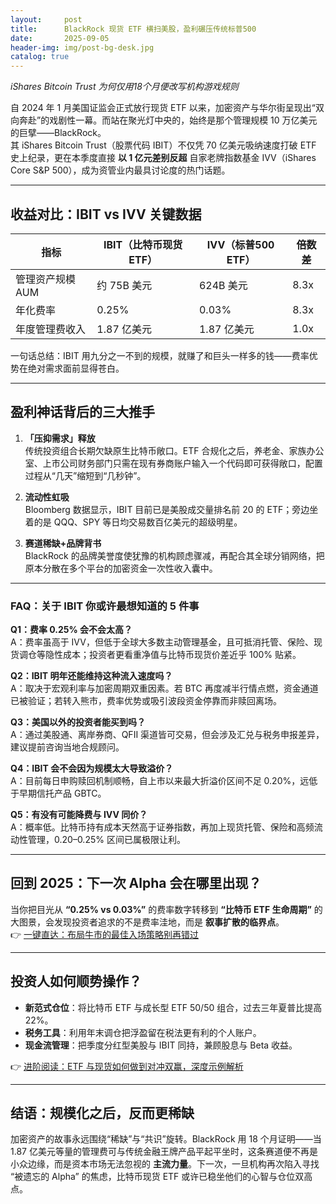```yaml
---
layout:     post
title:      BlackRock 现货 ETF 横扫美股，盈利碾压传统标普500
date:       2025-09-05
header-img: img/post-bg-desk.jpg
catalog: true
---
```


*iShares Bitcoin Trust 为何仅用18个月便改写机构游戏规则*

自 2024 年 1 月美国证监会正式放行现货 ETF 以来，加密资产与华尔街呈现出“双向奔赴”的戏剧性一幕。而站在聚光灯中央的，始终是那个管理规模 10 万亿美元的巨擘——BlackRock。  
其 iShares Bitcoin Trust（股票代码 IBIT）不仅凭 70 亿美元吸纳速度打破 ETF 史上纪录，更在本季度直接 **以 1 亿元差别反超** 自家老牌指数基金 IVV（iShares Core S&P 500），成为资管业内最具讨论度的热门话题。

---

## 收益对比：IBIT vs IVV 关键数据

| 指标 | IBIT（比特币现货 ETF） | IVV（标普500 ETF） | 倍数差 |
|---|---|---|---|
| 管理资产规模 AUM | 约 75B 美元 | 624B 美元 | 8.3x |
| 年化费率 | 0.25% | 0.03% | 8.3x |
| 年度管理费收入 | 1.87 亿美元 | 1.87 亿美元 | 1.0x |

一句话总结：IBIT 用九分之一不到的规模，就赚了和巨头一样多的钱——费率优势在绝对需求面前显得苍白。

---

## 盈利神话背后的三大推手

1. **「压抑需求」释放**  
   传统投资组合长期欠缺原生比特币敞口。ETF 合规化之后，养老金、家族办公室、上市公司财务部门只需在现有券商账户输入一个代码即可获得敞口，配置过程从“几天”缩短到“几秒钟”。

2. **流动性虹吸**  
   Bloomberg 数据显示，IBIT 目前已是美股成交量排名前 20 的 ETF；旁边坐着的是 QQQ、SPY 等日均交易数百亿美元的超级明星。

3. **赛道稀缺+品牌背书**  
   BlackRock 的品牌美誉度使犹豫的机构顾虑骤减，再配合其全球分销网络，把原本分散在多个平台的加密资金一次性收入囊中。

---

### FAQ：关于 IBIT 你或许最想知道的 5 件事

**Q1：费率 0.25% 会不会太高？**  
A：费率虽高于 IVV，但低于全球大多数主动管理基金，且可抵消托管、保险、现货调仓等隐性成本；投资者更看重净值与比特币现货价差近乎 100% 贴紧。

**Q2：IBIT 明年还能维持这种流入速度吗？**  
A：取决于宏观利率与加密周期双重因素。若 BTC 再度减半行情点燃，资金通道已被验证；若转入熊市，费率优势或吸引波段资金停靠而非赎回离场。

**Q3：美国以外的投资者能买到吗？**  
A：通过美股通、离岸券商、QFII 渠道皆可交易，但会涉及汇兑与税务申报差异，建议提前咨询当地合规顾问。

**Q4：IBIT 会不会因为规模太大导致溢价？**  
A：目前每日申购赎回机制顺畅，自上市以来最大折溢价区间不足 0.20%，远低于早期信托产品 GBTC。

**Q5：有没有可能降费与 IVV 同价？**  
A：概率低。比特币持有成本天然高于证券指数，再加上现货托管、保险和高频流动性管理，0.20–0.25% 区间已属极限让利。

---

## 回到 2025：下一次 Alpha 会在哪里出现？

当你把目光从 **“0.25% vs 0.03%”** 的费率数字转移到 **“比特币 ETF 生命周期”** 的大图景，会发现投资者追求的不是费率洼地，而是 **叙事扩散的临界点**。  
👉 [一键直达：布局牛市的最佳入场策略别再错过](https://okxdog.com/)

---

## 投资人如何顺势操作？

- **新范式仓位**：将比特币 ETF 与成长型 ETF 50/50 组合，过去三年夏普比提高 22%。  
- **税务工具**：利用年末调仓把浮盈留在税法更有利的个人账户。  
- **现金流管理**：把季度分红型美股与 IBIT 同持，兼顾股息与 Beta 收益。

👉 [进阶阅读：ETF 与现货如何做到对冲双赢，深度示例解析](https://okxdog.com/)

---

## 结语：规模化之后，反而更稀缺

加密资产的故事永远围绕“稀缺”与“共识”旋转。BlackRock 用 18 个月证明——当 1.87 亿美元等量的管理费可与传统金融王牌产品平起平坐时，这条赛道便不再是小众边缘，而是资本市场无法忽视的 **主流力量**。下一次，一旦机构再次陷入寻找 “被遗忘的 Alpha” 的焦虑，比特币现货 ETF 或许已稳坐他们的心智与仓位双高点。